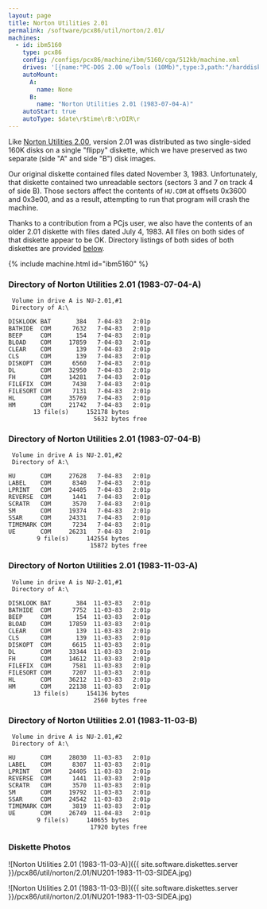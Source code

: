 ```yaml
---
layout: page
title: Norton Utilities 2.01
permalink: /software/pcx86/util/norton/2.01/
machines:
  - id: ibm5160
    type: pcx86
    config: /configs/pcx86/machine/ibm/5160/cga/512kb/machine.xml
    drives: '[{name:"PC-DOS 2.00 w/Tools (10Mb)",type:3,path:"/harddisks/pcx86/10mb/PCDOS200-C400.json"},{name:"MS-DOS 1.x/2.x Source (10Mb)",type:3,path:"/harddisks/pcx86/10mb/MSDOS-SRC.json"}]'
    autoMount:
      A:
        name: None
      B:
        name: "Norton Utilities 2.01 (1983-07-04-A)"
    autoStart: true
    autoType: $date\r$time\rB:\rDIR\r
---
```


Like [Norton Utilities 2.00](../2.00/), version 2.01 was distributed as two single-sided 160K disks on a single "flippy"
diskette, which we have preserved as two separate (side "A" and side "B") disk images.

Our original diskette contained files dated November 3, 1983.  Unfortunately, that diskette contained two unreadable
sectors (sectors 3 and 7 on track 4 of side B).  Those sectors affect the contents of `HU.COM` at offsets 0x3600 and 0x3e00,
and as a result, attempting to run that program will crash the machine.

Thanks to a contribution from a PCjs user, we also have the contents of an older 2.01 diskette with files dated July 4, 1983.
All files on both sides of that diskette appear to be OK.  Directory listings of both sides of both diskettes are provided
[below](#directory-of-norton-utilities-201-1983-07-04-a).

{% include machine.html id="ibm5160" %}

### Directory of Norton Utilities 2.01 (1983-07-04-A)

     Volume in drive A is NU-2.01,#1
     Directory of A:\

    DISKLOOK BAT       384   7-04-83   2:01p
    BATHIDE  COM      7632   7-04-83   2:01p
    BEEP     COM       154   7-04-83   2:01p
    BLOAD    COM     17859   7-04-83   2:01p
    CLEAR    COM       139   7-04-83   2:01p
    CLS      COM       139   7-04-83   2:01p
    DISKOPT  COM      6560   7-04-83   2:01p
    DL       COM     32950   7-04-83   2:01p
    FH       COM     14281   7-04-83   2:01p
    FILEFIX  COM      7438   7-04-83   2:01p
    FILESORT COM      7131   7-04-83   2:01p
    HL       COM     35769   7-04-83   2:01p
    HM       COM     21742   7-04-83   2:01p
           13 file(s)     152178 bytes
                            5632 bytes free

### Directory of Norton Utilities 2.01 (1983-07-04-B)

     Volume in drive A is NU-2.01,#2
     Directory of A:\

    HU       COM     27628   7-04-83   2:01p
    LABEL    COM      8340   7-04-83   2:01p
    LPRINT   COM     24405   7-04-83   2:01p
    REVERSE  COM      1441   7-04-83   2:01p
    SCRATR   COM      3570   7-04-83   2:01p
    SM       COM     19374   7-04-83   2:01p
    SSAR     COM     24331   7-04-83   2:01p
    TIMEMARK COM      7234   7-04-83   2:01p
    UE       COM     26231   7-04-83   2:01p
            9 file(s)     142554 bytes
                           15872 bytes free

### Directory of Norton Utilities 2.01 (1983-11-03-A)

     Volume in drive A is NU-2.01,#1
     Directory of A:\

    DISKLOOK BAT       384  11-03-83   2:01p
    BATHIDE  COM      7752  11-03-83   2:01p
    BEEP     COM       154  11-03-83   2:01p
    BLOAD    COM     17859  11-03-83   2:01p
    CLEAR    COM       139  11-03-83   2:01p
    CLS      COM       139  11-03-83   2:01p
    DISKOPT  COM      6615  11-03-83   2:01p
    DL       COM     33344  11-03-83   2:01p
    FH       COM     14612  11-03-83   2:01p
    FILEFIX  COM      7581  11-03-83   2:01p
    FILESORT COM      7207  11-03-83   2:01p
    HL       COM     36212  11-03-83   2:01p
    HM       COM     22138  11-03-83   2:01p
           13 file(s)     154136 bytes
                            2560 bytes free

### Directory of Norton Utilities 2.01 (1983-11-03-B)

     Volume in drive A is NU-2.01,#2
     Directory of A:\

    HU       COM     28030  11-03-83   2:01p
    LABEL    COM      8307  11-03-83   2:01p
    LPRINT   COM     24405  11-03-83   2:01p
    REVERSE  COM      1441  11-03-83   2:01p
    SCRATR   COM      3570  11-03-83   2:01p
    SM       COM     19792  11-03-83   2:01p
    SSAR     COM     24542  11-03-83   2:01p
    TIMEMARK COM      3819  11-03-83   2:01p
    UE       COM     26749  11-04-83   2:01p
            9 file(s)     140655 bytes
                           17920 bytes free

### Diskette Photos

![Norton Utilities 2.01 (1983-11-03-A)]({{ site.software.diskettes.server }}/pcx86/util/norton/2.01/NU201-1983-11-03-SIDEA.jpg)

![Norton Utilities 2.01 (1983-11-03-B)]({{ site.software.diskettes.server }}/pcx86/util/norton/2.01/NU201-1983-11-03-SIDEA.jpg)
